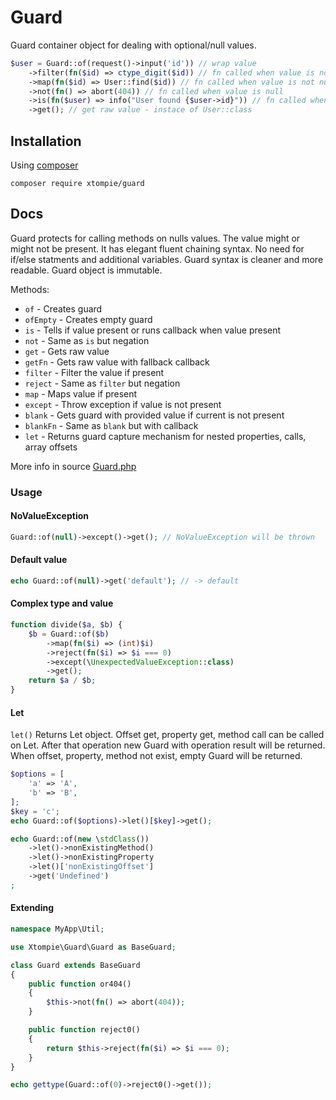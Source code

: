 # Guard

Guard container object for dealing with optional/null values.

```php
$user = Guard::of(request()->input('id')) // wrap value
    ->filter(fn($id) => ctype_digit($id)) // fn called when value is not null
    ->map(fn($id) => User::find($id)) // fn called when value is not null
    ->not(fn() => abort(404)) // fn called when value is null
    ->is(fn($user) => info("User found {$user->id}")) // fn called when value is not null
    ->get(); // get raw value - instace of User::class
```

## Installation

Using [composer](https://getcomposer.org/)

```
composer require xtompie/guard
```

## Docs

Guard protects for calling methods on nulls values. 
The value might or might not be present.
It has elegant fluent chaining syntax.
No need for if/else statments and additional variables. 
Guard syntax is cleaner and more readable.
Guard object is immutable.

Methods:
- `of` - Creates guard
- `ofEmpty` - Creates empty guard
- `is` - Tells if value present or runs callback when value present
- `not` - Same as `is` but negation
- `get` - Gets raw value
- `getFn` - Gets raw value with fallback callback
- `filter` - Filter the value if present
- `reject` - Same as `filter` but negation
- `map` - Maps value if present 
- `except` - Throw exception if value is not present
- `blank` - Gets guard with provided value if current is not present
- `blankFn` - Same as `blank` but with callback
- `let` - Returns guard capture mechanism for nested properties, calls, array offsets

More info in source [Guard.php](blob/master/src/Guard.php)


### Usage

#### NoValueException

```php
Guard::of(null)->except()->get(); // NoValueException will be thrown
```

#### Default value 
```php
echo Guard::of(null)->get('default'); // -> default
```

#### Complex type and value
```php
function divide($a, $b) {
    $b = Guard::of($b)
        ->map(fn($i) => (int)$i)
        ->reject(fn($i) => $i === 0)
        ->except(\UnexpectedValueException::class)
        ->get();
    return $a / $b;
}
```

#### Let

`let()` Returns Let object. Offset get, property get, method call can be called on Let. 
After that operation new Guard with operation result will be returned.
When offset, property, method not exist, empty Guard will be returned.

```php
$options = [
    'a' => 'A',
    'b' => 'B',
];
$key = 'c';
echo Guard::of($options)->let()[$key]->get();
```

```php
echo Guard::of(new \stdClass())
    ->let()->nonExistingMethod()
    ->let()->nonExistingProperty
    ->let()['nonExistingOffset']
    ->get('Undefined')
;
```

#### Extending

```php
namespace MyApp\Util;

use Xtompie\Guard\Guard as BaseGuard;

class Guard extends BaseGuard
{
    public function or404()
    {
        $this->not(fn() => abort(404));
    }

    public function reject0()
    {
        return $this->reject(fn($i) => $i === 0);
    }
}

echo gettype(Guard::of(0)->reject0()->get());
```

